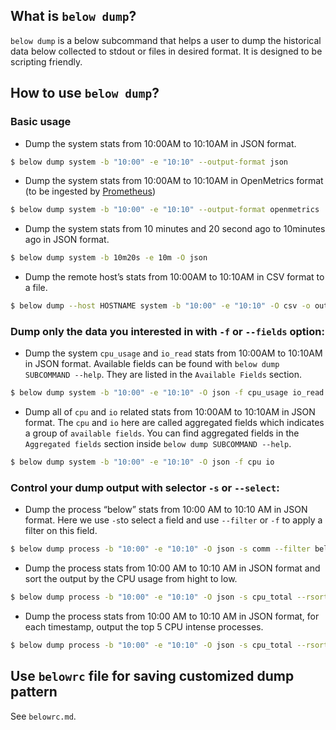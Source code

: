 ## What is `below dump`?

`below dump` is a below subcommand that helps a user to dump the historical data below collected to stdout or files in desired format. It is designed to be scripting friendly.

## How to use `below dump`?

### Basic usage

* Dump the system stats from 10:00AM to 10:10AM in JSON format.

```bash
$ below dump system -b "10:00" -e "10:10" --output-format json
```

* Dump the system stats from 10:00AM to 10:10AM in OpenMetrics format (to be ingested by [Prometheus](https://prometheus.io/))

```bash
$ below dump system -b "10:00" -e "10:10" --output-format openmetrics
```

* Dump the system stats from 10 minutes and 20 second ago to 10minutes ago in JSON format.

```bash
$ below dump system -b 10m20s -e 10m -O json
```
* Dump the remote host’s stats from 10:00AM to 10:10AM in CSV format to a file.

```bash
$ below dump --host HOSTNAME system -b "10:00" -e "10:10" -O csv -o output.csv
```

### Dump only the data you interested in with `-f` or `--fields` option:

* Dump the system `cpu_usage` and `io_read` stats from 10:00AM to 10:10AM in JSON format. Available fields can be found with `below dump SUBCOMMAND --help`. They are listed in the  `Available Fields` section.

```bash
$ below dump system -b "10:00" -e "10:10" -O json -f cpu_usage io_read
```
* Dump all of `cpu` and `io` related stats from 10:00AM to 10:10AM in JSON format. The `cpu` and `io` here are called aggregated fields which indicates a group of `available fields`. You can find aggregated fields in the `Aggregated fields` section inside `below dump SUBCOMMAND --help`.

```bash
$ below dump system -b "10:00" -e "10:10" -O json -f cpu io
```

### Control your dump output with selector `-s` or `--select`:

* Dump the process “below” stats from 10:00 AM to 10:10 AM in JSON format. Here we use `-s`to select a field and use `--filter` or `-f` to apply a filter on this field.

```bash
$ below dump process -b "10:00" -e "10:10" -O json -s comm --filter below*
```
* Dump the process stats from 10:00 AM to 10:10 AM in JSON format and sort the output by the CPU usage from hight to low.

```bash
$ below dump process -b "10:00" -e "10:10" -O json -s cpu_total --rsort
```
* Dump the process stats from 10:00 AM to 10:10 AM in JSON format, for each timestamp, output the top 5 CPU intense processes.

```bash
$ below dump process -b "10:00" -e "10:10" -O json -s cpu_total --rsort --top 5
```

## Use `belowrc` file for saving customized dump pattern

See `belowrc.md`.
